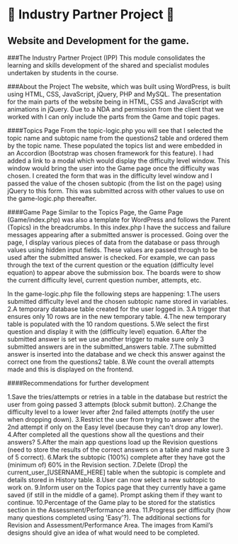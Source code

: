 # :school: Industry Partner Project :school:
## Website and Development for the game.

###The Industry Partner Project (IPP)
This module consolidates the learning and skills development of the shared and specialist modules undertaken by students in the course.


###About the Project
The website, which was built using WordPress, is built using HTML, CSS, JavaScript, jQuery, PHP and MySQL.  The presentation for the main parts of the website being in HTML, CSS and JavaScript with animations in jQuery. Due to a NDA and permission from the client that we worked with I can only include the parts from the Game and topic pages.

####Topics Page
From the topic-logic.php you will see that I selected the topic name and subtopic name from the questions2 table and ordered them by the topic name. These populated the topics list and were embedded in an Accordion (Bootstrap was chosen framework for this feature). I had added a link to a modal which would display the difficulty level window.  This window would bring the user into the Game page once the difficulty was chosen.  I created the form that was in the difficulty level window and I passed the value of the chosen subtopic (from the list on the page) using jQuery to this form.  This was submitted across with other values to use on the game-logic.php thereafter.

####Game Page
Similar to the Topics Page, the Game Page (Game/index.php) was also a template for WordPress and follows the Parent (Topics) in the breadcrumbs. In this index.php I have the success and failure messages appearing after a submitted answer is processed. Going over the page, I display various pieces of data from the database or pass through values using hidden input fields.  These values are passed through to be used after the submitted answer is checked. For example, we can pass through the text of the current question or the equation (difficulty level equation) to appear above the submission box.
The boards were to show the current difficulty level, current question number, attempts, etc.


In the game-logic.php file the following steps are happening:
1.The users submitted difficulty level and the chosen subtopic name stored in variables.
2.A temporary database table created for the user logged in.
3.A trigger that ensures only 10 rows are in the new temporary table.
4.The new temporary table is populated with the 10 random questions.
5.We select the first question and display it with the (difficulty level) equation.
6.After the submitted answer is set we use another trigger to make sure only 3 submitted answers are in the submitted_answers table.
7.The submitted answer is inserted into the database and we check this answer against the correct one from the questions2 table.
8.We count the overall attempts made and this is displayed on the frontend.


####Recommendations for further development

1.Save the tries/attempts or retries in a table in the database but restrict the user from going passed 3 attempts (block submit button).
2.Change the difficulty level to a lower lever after 2nd failed attempts (notify the user when dropping down).
3.Restrict the user from trying to answer after the 2nd attempt if only on the Easy level (because they can't drop any lower).
4.After completed all the questions show all the questions and their answers?
5.After the main app questions load up the Revision questions (need to store the results of the correct answers on a table and make sure 3 of 5 correct).
6.Mark the subtopic (100%) complete after they have got the (minimum of) 60% in the Revision section.
7.Delete (Drop) the current_user_[USERNAME_HERE] table when the subtopic is complete and details stored in History table.
8.User can now select a new subtopic to work on.
9.Inform user on the Topics page that they currently have a game saved (if still in the middle of a game). Prompt asking them if they want to continue.
10.Percentage of the Game play to be stored for the statistics section in the Assessment/Performance area.
11.Progress per difficulty (how many questions completed using 'Easy'?).
The additional sections for Revision and Assessment/Performance Area.  The images from Kamil’s designs should give an idea of what would need to be completed.

